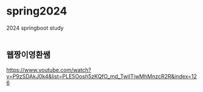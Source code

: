 # spring2024
2024 springboot study
<br><br>

## 웹짱이영환쌤
https://www.youtube.com/watch?v=P9zSDAkJ0k4&list=PLE5Oosh5zKQfO_md_TwiITjwMhMnzcR2R&index=126
<br><br>







